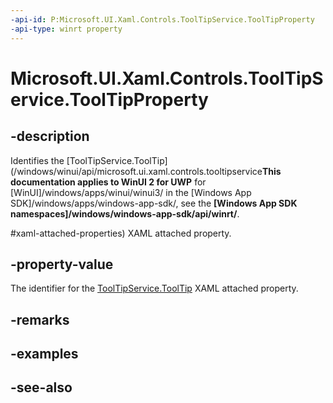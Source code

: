 ```yaml
---
-api-id: P:Microsoft.UI.Xaml.Controls.ToolTipService.ToolTipProperty
-api-type: winrt property
---
```


<!-- Property syntax
public Windows.UI.Xaml.DependencyProperty ToolTipProperty { get; }
-->

# Microsoft.UI.Xaml.Controls.ToolTipService.ToolTipProperty

## -description
Identifies the [ToolTipService.ToolTip](/windows/winui/api/microsoft.ui.xaml.controls.tooltipservice**This documentation applies to WinUI 2 for UWP** for [WinUI]/windows/apps/winui/winui3/ in the [Windows App SDK]/windows/apps/windows-app-sdk/, see the **[Windows App SDK namespaces]/windows/windows-app-sdk/api/winrt/**.

#xaml-attached-properties) XAML attached property.

## -property-value
The identifier for the [ToolTipService.ToolTip](/windows/winui/api/microsoft.ui.xaml.controls.tooltipservice#xaml-attached-properties) XAML attached property.

## -remarks

## -examples

## -see-also
